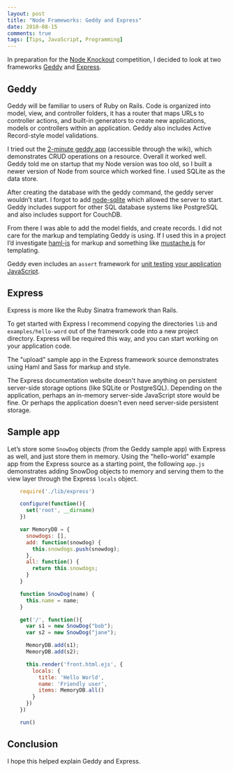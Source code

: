 ```yaml
---
layout: post
title: "Node Frameworks: Geddy and Express"
date: 2010-08-15
comments: true
tags: [Tips, JavaScript, Programming]
---
```


In preparation for the [Node Knockout](http://nodeknockout.com/) competition, I decided to look at two frameworks [Geddy](http://geddyjs.org/) and [Express](http://expressjs.com/). 

## Geddy
Geddy will be familiar to users of Ruby on Rails. Code is organized into model, view, and controller folders, it has a router that maps URLs to controller actions, and built-in generators to create new applications, models or controllers within an application. Geddy also includes Active Record-style model validations.

I tried out the [2-minute geddy app](http://wiki.github.com/mde/geddy/the-two-minute-geddy-app) (accessible through the wiki), which demonstrates CRUD operations on a resource. Overall it worked well. Geddy told me on startup that my Node version was too old, so I built a newer version of Node from source which worked fine. I used SQLite as the data store.

After creating the database with the geddy command, the geddy server wouldn’t start. I forgot to add [node-sqlite](http://wiki.github.com/mde/geddy/install-sqlite-and-node-sqlite) which allowed the server to start. Geddy includes support for other SQL database systems like PostgreSQL and also includes support for CouchDB.

From there I was able to add the model fields, and create records. I did not care for the markup and templating Geddy is using. If I used this in a project I’d investigate [haml-js](http://github.com/creationix/haml-js) for markup and something like [mustache.js](http://github.com/janl/mustache.js/) for templating. 

Geddy even includes an `assert` framework for [unit testing your application JavaScript](http://wiki.github.com/mde/geddy/writing-tests).

## Express
Express is more like the Ruby Sinatra framework than Rails.

To get started with Express I recommend copying the directories `lib` and `examples/hello-word` out of the framework code into a new project directory. Express will be required this way, and you can start working on your application code.

The "upload" sample app in the Express framework source demonstrates using Haml and Sass for markup and style.

The Express documentation website doesn't have anything on persistent server-side storage options (like SQLite or PostgreSQL). Depending on the application, perhaps an in-memory server-side JavaScript store would be fine. Or perhaps the application doesn't even need server-side persistent storage.

## Sample app
Let’s store some `SnowDog` objects (from the Geddy sample app) with Express as well, and just store them in memory.  Using the "hello-world" example app from the Express source as a starting point, the following `app.js` demonstrates adding SnowDog objects to memory and serving them to the view layer through the Express `locals` object.

```js
    require('./lib/express')

    configure(function(){
      set('root', __dirname)
    })

    var MemoryDB = {
      snowdogs: [],
      add: function(snowdog) {
        this.snowdogs.push(snowdog);
      },
      all: function() {
        return this.snowdogs;
      }
    }

    function SnowDog(name) {
      this.name = name;
    }

    get('/', function(){
      var s1 = new SnowDog("bob");
      var s2 = new SnowDog("jane");

      MemoryDB.add(s1);
      MemoryDB.add(s2);

      this.render('front.html.ejs', {
        locals: {
          title: 'Hello World',
          name: 'Friendly user',
          items: MemoryDB.all()
        }
      })
    })

    run()
```

## Conclusion
I hope this helped explain Geddy and Express.
